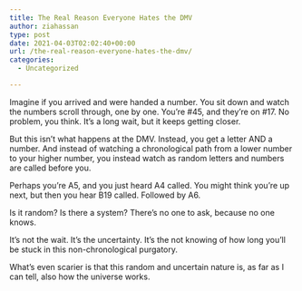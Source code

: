 ```yaml
---
title: The Real Reason Everyone Hates the DMV
author: ziahassan
type: post
date: 2021-04-03T02:02:40+00:00
url: /the-real-reason-everyone-hates-the-dmv/
categories:
  - Uncategorized

---
```

Imagine if you arrived and were handed a number. You sit down and watch the numbers scroll through, one by one. You’re #45, and they’re on #17. No problem, you think. It’s a long wait, but it keeps getting closer.

But this isn’t what happens at the DMV. Instead, you get a letter AND a number. And instead of watching a chronological path from a lower number to your higher number, you instead watch as random letters and numbers are called before you. 

Perhaps you’re A5, and you just heard A4 called. You might think you’re up next, but then you hear B19 called. Followed by A6.

Is it random? Is there a system? There’s no one to ask, because no one knows. 

It’s not the wait. It’s the uncertainty. It’s the not knowing of how long you’ll be stuck in this non-chronological purgatory.

What’s even scarier is that this random and uncertain nature is, as far as I can tell, also how the universe works.